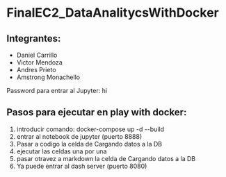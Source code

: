 # FinalEC2_DataAnalitycsWithDocker
## Integrantes:
* Daniel Carrillo
* Victor Mendoza
* Andres Prieto
* Amstrong Monachello

Password para entrar al Jupyter: hi

## Pasos para ejecutar en play with docker:
1. introducir comando: docker-compose up -d --build
2. entrar al notebook de jupyter (puerto 8888)
3. Pasar a codigo la celda de Cargando datos a la DB
4. ejecutar las celdas una por una 
5. pasar otravez a markdown la celda de Cargando datos a la DB
6. Ya puede entrar al dash server (puerto 8080)

